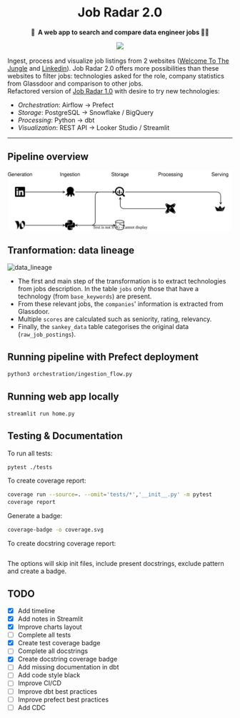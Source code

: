<h1 align="center">
    Job Radar 2.0
</h1>

<p align="center">
    <strong>🎯&nbsp; A web app to search and compare data engineer jobs 👷‍♀️</strong>
</p>

<p align="center">
    <a href="https://job-radar.streamlit.app/"><img src="https://static.streamlit.io/badges/streamlit_badge_black_white.svg"></a>
</p>

Ingest, process and visualize job listings from 2 websites ([Welcome To The Jungle](https://www.welcometothejungle.com/) 
and [Linkedin](https://www.linkedin.com/jobs/)). Job Radar 2.0 offers more possibilities than these websites to filter jobs: 
technologies asked for the role, company statistics from Glassdoor and comparison to other jobs.  
Refactored version of [Job Radar 1.0](https://github.com/FelitaD/job-radar-1.0) with desire to try new technologies:
- _Orchestration_: Airflow &rarr; Prefect
- _Storage_: PostgreSQL &rarr; Snowflake / BigQuery
- _Processing_: Python &rarr; dbt
- _Visualization_: REST API &rarr; Looker Studio / Streamlit

****

## Pipeline overview

<p align="center">
    <img src="docs/job-radar-2.svg" width=600>
</p>

  
## Tranformation: data lineage

![data_lineage](/Users/donor/PycharmProjects/job-radar-2.0/docs/data_lineage.png)

- The first and main step of the transformation is to extract technologies from jobs description.
In the table `jobs` only those that have a technology (from `base_keywords`) are present.
- From these relevant jobs, the `companies`' information is extracted from Glassdoor.
- Multiple `scores` are calculated such as seniority, rating, relevancy.
- Finally, the `sankey_data` table categorises the original data (`raw_job_postings`).

## Running pipeline with Prefect deployment

```bash
python3 orchestration/ingestion_flow.py
```

## Running web app locally

```bash
streamlit run home.py
```

## Testing & Documentation

To run all tests: 

```bash
pytest ./tests
```

To create coverage report:

```bash
coverage run --source=. --omit='tests/*','__init__.py' -m pytest
coverage report
```
Generate a badge:

```bash
coverage-badge -o coverage.svg
```

To create docstring coverage report:
```bash

```
The options will skip init files, include present docstrings, exclude pattern and create a badge.

## TODO

- [x] Add timeline
- [x] Add notes in Streamlit
- [x] Improve charts layout
- [ ] Complete all tests
- [x] Create test coverage badge 
- [ ] Complete all docstrings
- [x] Create docstring coverage badge 
- [ ] Add missing documentation in dbt
- [ ] Add code style black
- [ ] Improve CI/CD
- [ ] Improve dbt best practices
- [ ] Improve prefect best practices
- [ ] Add CDC

